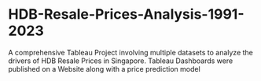 # HDB-Resale-Prices-Analysis-1991-2023
A comprehensive Tableau Project involving multiple datasets to analyze the drivers of HDB Resale Prices in Singapore. Tableau Dashboards were published on a Website along with a price prediction model
